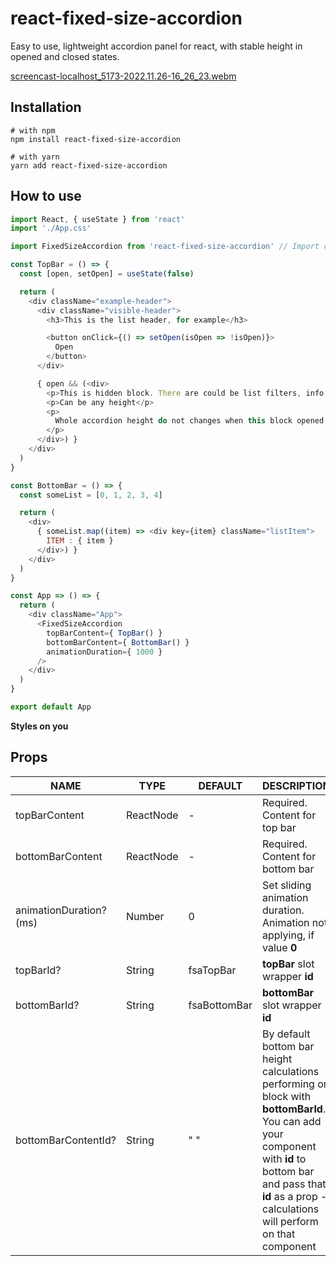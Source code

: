 # react-fixed-size-accordion

Easy to use, lightweight accordion panel for react, with stable height in opened and closed states.


[screencast-localhost_5173-2022.11.26-16_26_23.webm](https://user-images.githubusercontent.com/12416010/204093958-582c6f45-f780-4518-9ce6-cae9dcd80c37.webm?width="100")

## Installation
```shell
# with npm
npm install react-fixed-size-accordion
```
```shell
# with yarn
yarn add react-fixed-size-accordion
```

## How to use
```javascript
import React, { useState } from 'react'
import './App.css'

import FixedSizeAccordion from 'react-fixed-size-accordion' // Import component

const TopBar = () => {
  const [open, setOpen] = useState(false)

  return (
    <div className="example-header">
      <div className="visible-header">
        <h3>This is the list header, for example</h3>

        <button onClick={() => setOpen(isOpen => !isOpen)}>
          Open
        </button>
      </div>

      { open && (<div>
        <p>This is hidden block. There are could be list filters, info block or any what you want.</p>
        <p>Can be any height</p>
        <p>
          Whole accordion height do not changes when this block opened or closed, and all list elements are visible
        </p>
      </div>) }
    </div>
  )
}

const BottomBar = () => {
  const someList = [0, 1, 2, 3, 4]

  return (
    <div>
      { someList.map((item) => <div key={item} className="listItem">
        ITEM : { item }
      </div>) }
    </div>
  )
}

const App => () => {
  return (
    <div className="App">
      <FixedSizeAccordion
        topBarContent={ TopBar() }
        bottomBarContent={ BottomBar() }
        animationDuration={ 1000 }
      />
    </div>
  )
}

export default App
```
**Styles on you**

## Props
| NAME                    | TYPE      | DEFAULT      |  DESCRIPTION                                                                                   |
|-------------------------|-----------|--------------|------------------------------------------------------------------------------------------------|
| topBarContent           | ReactNode |     -        | Required. Content for top bar                                                                  |
| bottomBarContent        | ReactNode |     -        | Required. Content for bottom bar                                                               | 
| animationDuration? (ms) | Number    |    0         | Set sliding animation duration. Animation not applying, if value **0**                         |
| topBarId?               | String    | fsaTopBar    | **topBar** slot wrapper **id**                                                                 |  
| bottomBarId?            | String    | fsaBottomBar | **bottomBar** slot wrapper **id**                                                              |
| bottomBarContentId?     | String    | " "          | By default bottom bar height calculations performing on block with **bottomBarId**. You can add your component with **id** to bottom bar and pass that **id** as a prop - calculations will perform on that component |
